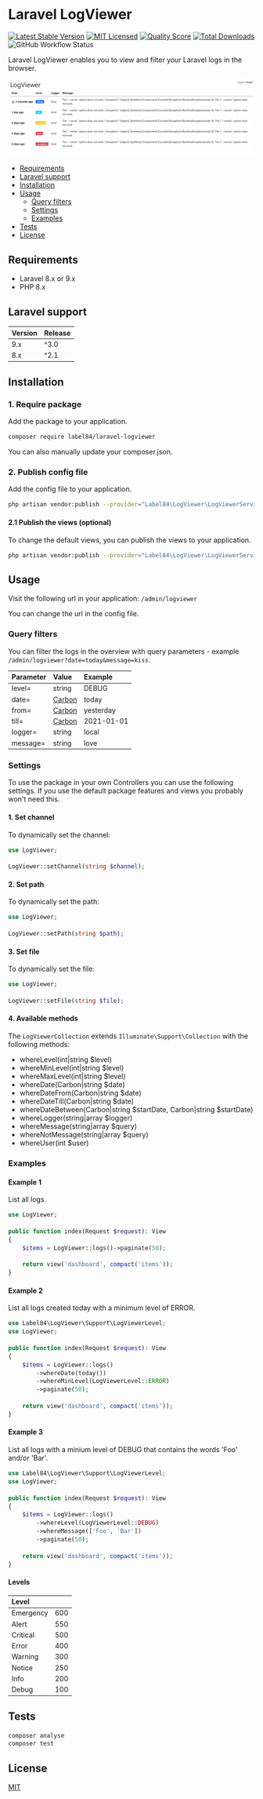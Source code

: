 # Laravel LogViewer

[![Latest Stable Version](https://poser.pugx.org/label84/laravel-logviewer/v/stable?style=flat-square)](https://packagist.org/packages/label84/laravel-logviewer)
[![MIT Licensed](https://img.shields.io/badge/license-MIT-brightgreen.svg?style=flat-square)](LICENSE)
[![Quality Score](https://img.shields.io/scrutinizer/g/label84/laravel-logviewer.svg?style=flat-square)](https://scrutinizer-ci.com/g/label84/laravel-logviewer)
[![Total Downloads](https://img.shields.io/packagist/dt/label84/laravel-logviewer.svg?style=flat-square)](https://packagist.org/packages/label84/laravel-logviewer)
![GitHub Workflow Status](https://img.shields.io/github/workflow/status/label84/laravel-logviewer/run-tests?label=Tests&style=flat-square)

Laravel LogViewer enables you to view and filter your Laravel logs in the browser.

![LogViewer screenshot](./docs/screenshot_default.png?raw=true "LogViewer Screenshot")

- [Requirements](#requirements)
- [Laravel support](#laravel-support)
- [Installation](#installation)
- [Usage](#usage)
  - [Query filters](#query-filters)
  - [Settings](#settings)
  - [Examples](#examples)
- [Tests](#tests)
- [License](#license)

## Requirements

- Laravel 8.x or 9.x
- PHP 8.x

## Laravel support

| Version | Release |
|---------|---------|
| 9.x     | ^3.0    |
| 8.x     | ^2.1    |

## Installation

### 1. Require package

Add the package to your application.

```sh
composer require label84/laravel-logviewer
```

You can also manually update your composer.json.

### 2. Publish config file

Add the config file to your application.

```sh
php artisan vendor:publish --provider="Label84\LogViewer\LogViewerServiceProvider" --tag="config"
```

#### 2.1 Publish the views (optional)

To change the default views, you can publish the views to your application.

```sh
php artisan vendor:publish --provider="Label84\LogViewer\LogViewerServiceProvider" --tag="views"
```

## Usage

Visit the following url in your application: ``/admin/logviewer``

You can change the url in the config file.

### Query filters

You can filter the logs in the overview with query parameters - example ``/admin/logviewer?date=today&message=kiss``.

| Parameter     | Value                                    | Example           |
|:--------------|:-----------------------------------------|:------------------|
| level=        | string                                   | DEBUG             |
| date=         | [Carbon](https://carbon.nesbot.com/docs) | today             |
| from=         | [Carbon](https://carbon.nesbot.com/docs) | yesterday         |
| till=         | [Carbon](https://carbon.nesbot.com/docs) | 2021-01-01        |
| logger=       | string                                   | local             |
| message=      | string                                   | love              |

### Settings

To use the package in your own Controllers you can use the following settings. If you use the default package features and views you probably won't need this.

#### 1. Set channel

To dynamically set the channel:

```php
use LogViewer;

LogViewer::setChannel(string $channel);
```

#### 2. Set path

To dynamically set the path:

```php
use LogViewer;

LogViewer::setPath(string $path);
```

#### 3. Set file

To dynamically set the file:

```php
use LogViewer;

LogViewer::setFile(string $file);
```

#### 4. Available methods

The `LogViewerCollection` extends ``Illuminate\Support\Collection`` with the following methods:

- whereLevel(int|string $level)
- whereMinLevel(int|string $level)
- whereMaxLevel(int|string $level)
- whereDate(Carbon|string $date)
- whereDateFrom(Carbon|string $date)
- whereDateTill(Carbon|string $date)
- whereDateBetween(Carbon|string $startDate, Carbon|string $startDate)
- whereLogger(string|array $logger)
- whereMessage(string|array $query)
- whereNotMessage(string|array $query)
- whereUser(int $user)

### Examples

#### Example 1

List all logs.

```php
use LogViewer;

public function index(Request $request): View
{
    $items = LogViewer::logs()->paginate(50);

    return view('dashboard', compact('items'));
}
```

#### Example 2

List all logs created today with a minimum level of ERROR.

```php
use Label84\LogViewer\Support\LogViewerLevel;
use LogViewer;

public function index(Request $request): View
{
    $items = LogViewer::logs()
        ->whereDate(today())
        ->whereMinLevel(LogViewerLevel::ERROR)
        ->paginate(50);

    return view('dashboard', compact('items'));
}
```

#### Example 3

List all logs with a minium level of DEBUG that contains the words 'Foo' and/or 'Bar'.

```php
use Label84\LogViewer\Support\LogViewerLevel;
use LogViewer;

public function index(Request $request): View
{
    $items = LogViewer::logs()
        ->whereLevel(LogViewerLevel::DEBUG)
        ->whereMessage(['Foo', 'Bar'])
        ->paginate(50);

    return view('dashboard', compact('items'));
}
```

#### Levels

| Level         |     |
|:--------------|-----|
| Emergency     | 600 |
| Alert         | 550 |
| Critical      | 500 |
| Error         | 400 |
| Warning       | 300 |
| Notice        | 250 |
| Info          | 200 |
| Debug         | 100 |

## Tests

```sh
composer analyse
composer test
```

## License

[MIT](https://opensource.org/licenses/MIT)

